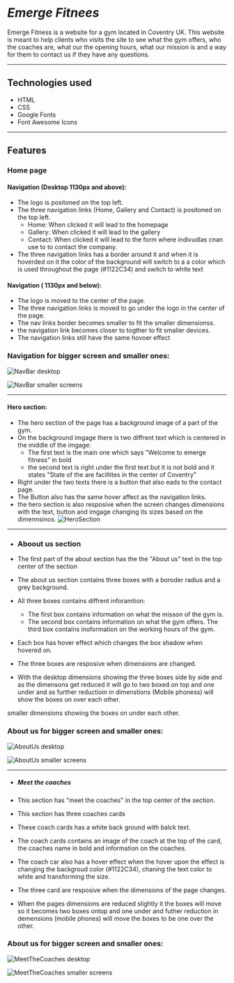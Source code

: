 # _Emerge Fitnees_

Emerge Fitness is a website for a gym located in Coventry UK. This website is meant to help clients who visits the site to see what the gym offers, who the coaches are, what our the opening hours, what our mission is and a way for them to contact us if they have any questions.

---

## Technologies used

- HTML
- CSS
- Google Fonts
- Font Awesome Icons

---
## Features

### Home page


#### Navigation (Desktop 1130px and above):

- The logo is positoned on the top left.
- The three navigation links (Home, Gallery and Contact) is positoned on the top left.
  - Home: When clicked it will lead to the homepage
  - Gallery: When clicked it will lead to the gallery
  - Contact: When clicked it will lead to the form where indivudlas cnan use to to contact the company.
- The three navigation links has a border around it and when it is hoverded on it the color of the background will switch to a a color which is used throughout the page (#1122C34) and switch to white text


#### Navigation ( 1130px and below):

- The logo is moved to the center of the page.
- The three navigation links is moved to go under the logo in the center of the page.
- The nav links border becomes smaller to fit the smaller dimensionss.
- the navigation link becomes closer to togther to fit smaller devices.
- The navigation links still have the same hovoer effect



### Navigation for bigger screen and smaller ones:

![NavBar desktop](assets/images/nav-big.png)

![NavBar smaller screens](assets/images/nav-small.png)


---


#### Hero section:

- The hero section of the page has a background image of a part of the gym. 
- On the background imgage there is two diffrent text which is centered in the middle of the imgage:
  - The first text is the main one which says "Welcome to emerge fitness" in bold
  - the second text is right under the first text but it is not bold and it states "State of the are faciltites in the center of Coventry"
- Right under the two texts there is a button that also eads to the contact page.
- The Button also has the same hover affect as the navigation links.
- the hero section is also resposive when the screen changes dimensions with the text, button and imgage changing its sizes based on the dimennsinos.
![HeroSection](assets/images/hero-section.png)

---

- ### Aboout us section

- The first part of the about section has the the "About us" text in the top center of the section
- The about us section contains three boxes with a boroder radius and a grey background.
- All three boxes contains diffrent inforamtion:
  - The first box contains information on what the misson of the gym is. 
  - The second box contains information on what the gym offers.
  The third box contains inoformation on the working hours of the gym.
- Each box has hover effect which changes the box shadow when hovered on.
- The three boxes are resposive when dimensions are changed.
- With the desktop dimensions showing the three boxes side by side and as the dimensons get reduced it will go to two boxed on top and one under and as further reductioin in dimenstions (Mobile phoness) will show the boxes on over each other.

smaller dimensions showing the boxes on under each other.

### About us for bigger screen and smaller ones:

![AboutUs desktop](assets/images/about-us-big.png)

![AboutUs smaller screens](assets/images/about-us-small.png)

---

- ##### Meet the coaches 

- This section has "meet the coaches" in the top center of the section.
- This section has three coaches cards
- These coach cards has a white back ground with balck text.
- The coach cards contains an image of the coach at the top of the card, the coaches name in bold and information on the coaches.
- The coach car also has a hover effect when the hover upon the effect is changing the backgroud color (#1122C34), chaning the text color to white and transforming the size.
- The three card are resposive when the dimensions of the page changes.
- When the pages dimensions are reduced slightly it the boxes will move so it becomes two boxes  ontop and one under and futher reduction in demensions (mobile phones) will move the boxes to be one over the other.


### About us for bigger screen and smaller ones:

![MeetTheCoaches desktop](assets/images/meet-the-coaches-big.png)

![MeetTheCoaches smaller screens](assets/images/meet-the-coaches-small.png)


